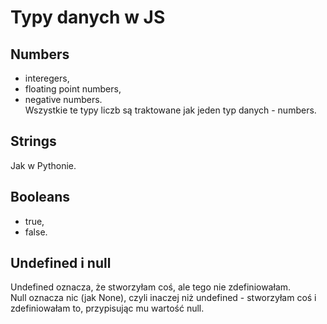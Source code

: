 # Typy danych w JS  
## Numbers  
- interegers,  
- floating point numbers,  
- negative numbers.  
Wszystkie te typy liczb są traktowane jak jeden typ danych - numbers.  
  
## Strings  
Jak w Pythonie.  
  
## Booleans  
- true,  
- false.  
  
## Undefined i null 
Undefined oznacza, że stworzyłam coś, ale tego nie zdefiniowałam.  
Null oznacza nic (jak None), czyli inaczej niż undefined - stworzyłam coś i zdefiniowałam to, przypisując mu wartość null.  
